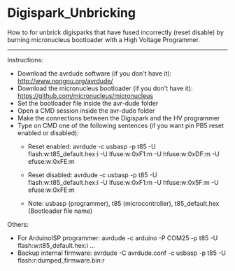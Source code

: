 # Digispark_Unbricking

How to for unbrick digisparks that have fused incorrectly (reset disable) by burning micronucleus bootloader with a High Voltage Programmer.

-------------------------------------------------------------------------------------------------------------------------

Instructions:
  * Download the avrdude software (if you don't have it): http://www.nongnu.org/avrdude/
  * Download the micronucleus bootloader (if you don't have it): https://github.com/micronucleus/micronucleus
  * Set the bootloader file inside the avr-dude folder
  * Open a CMD session inside the avr-dude folder
  * Make the connections between the Digispark and the HV programmer
  * Type on CMD one of the following sentences (if you want pin PB5 reset enabled or disabled):
    - Reset enabled: avrdude -c usbasp -p t85 -U flash:w:t85_default.hex:i -U lfuse:w:0xF1:m -U hfuse:w:0xDF:m -U efuse:w:0xFE:m
    - Reset disabled: avrdude -c usbasp -p t85 -U flash:w:t85_default.hex:i -U lfuse:w:0xF1:m -U hfuse:w:0x5F:m -U efuse:w:0xFE:m

    - Note: usbasp (programmer), t85 (microcontroller), t85_default.hex (Bootloader file name)
    
    
Others:
  * For ArduinoISP programmer: avrdude -c arduino -P COM25 -p t85 -U flash:w:t85_default.hex:i ...
  * Backup internal firmware: avrdude -C avrdude.conf -c usbasp -p t85 -U flash:r:dumped_firmware.bin:r 

